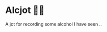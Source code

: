 # Alcjot 🍺🍺

A jot for recording some alcohol I have seen ..

<!-- References -->

<!-- 
1. https://www.youtube.com/watch?v=GyzC-30Bqfc (file upload for mongodb - multer)
2. https://masteringjs.io/tutorials/mongoose/find-by-id
3. https://nextjs.org/docs/api-routes/request-helpers
4. https://www.npmjs.com/package/bcrypt
5. https://www.youtube.com/watch?v=f-UB9Mz6jTw
6. https://www.youtube.com/results?search_query=github+actions+vercel+deploy
7. https://developers.cart.com/docs/rest-api/ZG9jOjM1MDU4MQ-datetime-format
8. https://www.youtube.com/watch?v=0bJjTzU9JfU
9. https://dribbble.com/shots/19387252-Vicodrive-logo-design
10. https://food.ltn.com.tw/article/8313#:~:text=%E8%87%B3%E6%96%BC%E5%85%AD%E5%A4%A7%E5%9F%BA%E9%85%92,%EF%BC%89%EF%BC%8C%E4%B8%8B%E9%9D%A2%E4%B8%80%E4%B8%80%E4%BB%8B%E7%B4%B9%E3%80%82
11. https://tailwindcss.com/docs/grid-template-columns
12. https://www.youtube.com/watch?v=V-VXTashnE4
13. https://vercel.com/guides/how-can-i-use-github-actions-with-vercel
14. https://stackoverflow.com/questions/62750603/github-actions-trigger-another-action-after-one-action-is-completed
15. https://docs.github.com/en/actions/security-guides/encrypted-secrets
16. https://www.mongodb.com/docs/atlas/reference/partner-integrations/vercel/#accounts-in-vercel--personal-or-team-
17. https://www.google.com/search?sxsrf=ALiCzsZXBzsHtlqHA82QhA-8dqmVCGHDDQ:1663463533097&q=FUNCTION_INVOCATION_TIMEOUT+vercel+mongodb&spell=1&sa=X&ved=2ahUKEwjNr_LHlJ36AhWxUHwKHepHBz0QBSgAegQIARA2&biw=3840&bih=2049&dpr=1
18. https://react-hook-form.com/get-started#IntegratingwithUIlibraries
19. https://codesandbox.io/s/react-hook-form-apply-validation-ts-forked-nmbyh
20. https://stackoverflow.com/questions/19051041/cannot-overwrite-model-once-compiled-mongoose
21. https://nextjs.org/docs/basic-features/environment-variables
22. https://masteringjs.io/tutorials/mongoose/delete-by-id#:~:text=There%20is%20currently%20no%20method,the%20document%20will%20be%20deleted.
23. https://github.com/developerasun/pawcon/issues/48
24. https://stackoverflow.com/questions/7042340/error-cant-set-headers-after-they-are-sent-to-the-client
25. https://tailwindcss.com/docs/flex-direction
26. https://tailwindcss.com/docs/flex-grow
27. https://tailwindcss.com/docs/cursor
28. https://tailwindcss.com/docs/list-style-type
29. https://tailwindcss.com/docs/justify-content
30. https://www.geeksforgeeks.org/tailwind-css-font-size/
31. https://9elements.github.io/fancy-border-radius/#30.30.38.30--.
32. https://markodenic.com/css-generators/
33. https://www.softr.io/tools/svg-wave-generator
34. https://coolors.co/palettes/trending
35. http://www.charliewaite.me/
36. https://www.mockplus.com/blog/post/website-sidebar-design
37. https://coolors.co/palette/0d3082-88dae7-76cd65-ffc247-ff8133-eb5133
38. https://developer.mozilla.org/en-US/docs/Web/SVG/Tutorial/Fills_and_Strokes
39. https://www.thespruceeats.com/quick-guide-to-distilled-spirits-760713
40. https://fontawesome.com/search
41. https://www.w3schools.com/cssref/css3_pr_mediaquery.asp
42. https://devdojo.com/tailwindcss/buttons
43. https://dev.to/alexandprivate/build-your-own-react-tooltip-component-25bd
44. https://cultivate.software/useeffect/
45. https://stackoverflow.com/questions/43040721/how-to-update-nested-state-properties-in-react
46. https://www.youtube.com/watch?v=F3BWdFXEJPk
47. https://www.youtube.com/watch?v=uPxo9NQLVMI
48. https://www.mongodb.com/docs/realm/web/nextjs/#atlas-graphql-api
49. https://levelup.gitconnected.com/setting-up-graphql-api-with-mongodb-and-apollo-server-for-a-nextjs-app-cec7a9baedbf
50. https://www.apollographql.com/tutorials/lift-off-part5/deploying-apollo-server
51. https://www.apollographql.com/docs/apollo-server/integrations/middleware/
52. https://github.com/bengrunfeld/nextjs-apollo-app/issues/1 (TRIAL)
53. https://exerror.com/component-definition-is-missing-displayname-react-display-name/#:~:text=%2Dname)%20Error%3F-,How%20To%20Solve%20Component%20definition%20is%20missing%20displayName%20(react%2Fdisplay,comment%20right%20above%20your%20component.
54. https://www.tailwindtoolbox.com/components/fullscreen-modal
55. https://stackoverflow.com/questions/30125705/css-how-to-make-an-element-fade-in-and-then-fade-out
56. https://dev.to/jobpick/how-to-create-a-skeleton-loader-in-tailwindcss-38gh
57. https://blog.logrocket.com/lazy-loading-components-in-react-16-6-6cea535c0b52/
58. https://polvara.me/posts/mocking-context-with-react-testing-library
59. 
 -->
 
<!-- My thoughts -->

<!-- 
1. tech debt: scroll bar disabled when shown booze modal (useContext)
2. meta data for seo
3. add some unit tests (test 2 useSates)
4. 
5. 
 -->
